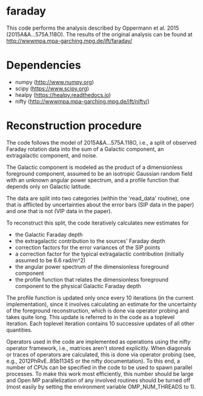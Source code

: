 # faraday

This code performs the analysis described by Oppermann et al. 2015 (2015A&amp;A...575A.118O).
The results of the original analysis can be found at http://wwwmpa.mpa-garching.mpg.de/ift/faraday/


# Dependencies

* numpy (http://www.numpy.org)
* scipy (https://www.scipy.org)
* healpy (https://healpy.readthedocs.io)
* nifty (http://wwwmpa.mpa-garching.mpg.de/ift/nifty/)


# Reconstruction procedure

The code follows the model of 2015A&amp;A...575A.118O, i.e., a split of observed Faraday rotation data into the sum of a Galactic component, an extragalactic component, and noise.

The Galactic component is modeled as the product of a dimensionless foreground component, assumed to be an isotropic Gaussian random field with an unknown angular power spectrum, and a profile function that depends only on Galactic latitude.

The data are split into two categories (within the 'read_data' routine), one that is afflicted by uncertainties about the error bars (SIP data in the paper) and one that is not (VIP data in the paper).

To reconstruct this split, the code iteratively calculates new estimates for
* the Galactic Faraday depth
* the extragalactic contribution to the sources' Faraday depth
* correction factors for the error variances of the SIP points
* a correction factor for the typical extragalactic contribution (initially assumed to be 6.6 rad/m^2)
* the angular power spectrum of the dimensionless foreground component
* the profile function that relates the dimensionless foreground component to the physical Galactic Faraday depth

The profile function is updated only once every 10 iterations (in the current implementation), since it involves calculating an estimate for the uncertainty of the foreground reconstruction, which is done via operator probing and takes quite long. This update is referred to in the code as a toplevel iteration. Each toplevel iteration contains 10 successive updates of all other quantities.

Operators used in the code are implemented as operations using the nifty operator framework, i.e., matrices aren't stored explicitly. When diagonals or traces of operators are calculated, this is done via operator probing (see, e.g., 
2012PhRvE..85b1134S or the nifty documentation). To this end, a number of CPUs can be specified in the code to be used to spawn parallel processes. To make this work most efficiently, this number should be large and Open MP parallelization of any involved routines should be turned off (most easily by setting the environment variable OMP_NUM_THREADS to 1).
